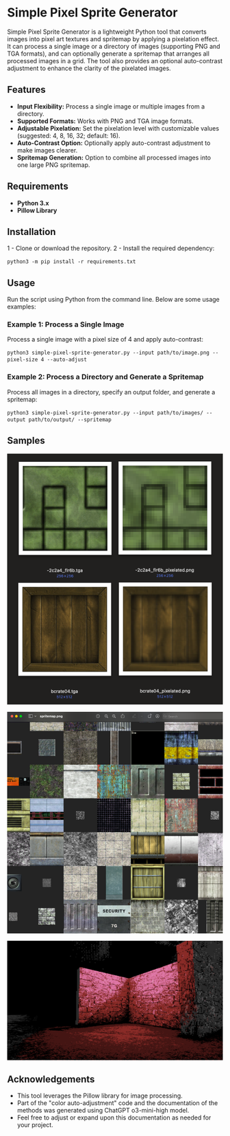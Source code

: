 # Simple Pixel Sprite Generator

Simple Pixel Sprite Generator is a lightweight Python tool that converts images into pixel art textures and spritemap by applying a pixelation effect. It can process a single image or a directory of images (supporting PNG and TGA formats), and can optionally generate a spritemap that arranges all processed images in a grid. The tool also provides an optional auto-contrast adjustment to enhance the clarity of the pixelated images.

## Features

- **Input Flexibility:** Process a single image or multiple images from a directory.
- **Supported Formats:** Works with PNG and TGA image formats.
- **Adjustable Pixelation:** Set the pixelation level with customizable values (suggested: 4, 8, 16, 32; default: 16).
- **Auto-Contrast Option:** Optionally apply auto-contrast adjustment to make images clearer.
- **Spritemap Generation:** Option to combine all processed images into one large PNG spritemap.

## Requirements

- **Python 3.x**
- **Pillow Library** 
## Installation
1 - Clone or download the repository.
2 - Install the required dependency:

```
python3 -m pip install -r requirements.txt
```

## Usage
Run the script using Python from the command line. Below are some usage examples:

### Example 1: Process a Single Image
Process a single image with a pixel size of 4 and apply auto-contrast:

```
python3 simple-pixel-sprite-generator.py --input path/to/image.png --pixel-size 4 --auto-adjust
```

### Example 2: Process a Directory and Generate a Spritemap
Process all images in a directory, specify an output folder, and generate a spritemap:

```
python3 simple-pixel-sprite-generator.py --input path/to/images/ --output path/to/output/ --spritemap
```

## Samples
![Textures Samples](https://github.com/maclovin/simple-pixel-sprite-generator/blob/main/doc/textures-before-after.png?raw=true)


![Generated Spritemap](https://github.com/maclovin/simple-pixel-sprite-generator/blob/main/doc/spritemap.png?raw=true)


![Unity Scene Using Pixelated Textures](https://github.com/maclovin/simple-pixel-sprite-generator/blob/main/doc/unity-example.png?raw=true)

## Acknowledgements
- This tool leverages the Pillow library for image processing.
- Part of the "color auto-adjustment" code and the documentation of the methods was generated using ChatGPT o3-mini-high model.
- Feel free to adjust or expand upon this documentation as needed for your project.
